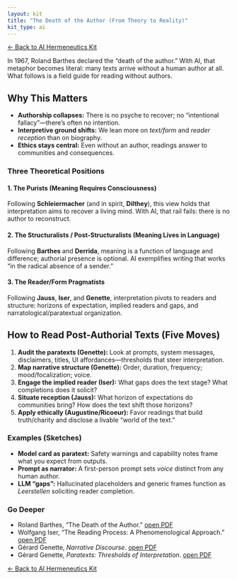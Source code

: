 ```yaml
---
layout: kit
title: "The Death of the Author (From Theory to Reality)"
kit_type: ai
---
```

<div class="top-links">

<a href="{{ '/ai-hermeneutics/ai-hermeneutics-kit/' | relative_url }}" class="quickkit-pill">← Back to AI
Hermeneutics Kit</a>

</div>


In 1967, Roland Barthes declared the “death of the author.” With AI,
that metaphor becomes literal: many texts arrive without a human author
at all. What follows is a field guide for reading without authors.

## Why This Matters

- **Authorship collapses:** There is no psyche to recover; no
  “intentional fallacy”—there’s often no intention.
- **Interpretive ground shifts:** We lean more on *text/form* and
  *reader reception* than on biography.
- **Ethics stays central:** Even without an author, readings answer to
  communities and consequences.

### Three Theoretical Positions

#### 1. The Purists (Meaning Requires Consciousness)

Following **Schleiermacher** (and in spirit, **Dilthey**), this view
holds that interpretation aims to recover a living mind. With AI, that
rail fails: there is no author to reconstruct.

#### 2. The Structuralists / Post-Structuralists (Meaning Lives in Language)

Following **Barthes** and **Derrida**, meaning is a function of language
and difference; authorial presence is optional. AI exemplifies writing
that works “in the radical absence of a sender.”

#### 3. The Reader/Form Pragmatists

Following **Jauss**, **Iser**, and **Genette**, interpretation pivots to
readers and structure: horizons of expectation, implied readers and
gaps, and narratological/paratextual organization.

## How to Read Post-Authorial Texts (Five Moves)

1.  **Audit the paratexts (Genette):** Look at prompts, system messages,
    disclaimers, titles, UI affordances—thresholds that steer
    interpretation.
2.  **Map narrative structure (Genette):** Order, duration, frequency;
    mood/focalization; voice.
3.  **Engage the implied reader (Iser):** What gaps does the text stage?
    What completions does it solicit?
4.  **Situate reception (Jauss):** What horizon of expectations do
    communities bring? How does the text shift those horizons?
5.  **Apply ethically (Augustine/Ricoeur):** Favor readings that build
    truth/charity and disclose a livable “world of the text.”

### Examples (Sketches)

- **Model card as paratext:** Safety warnings and capability notes frame
  what you expect from outputs.
- **Prompt as narrator:** A first-person prompt sets *voice* distinct
  from any human author.
- **LLM “gaps”:** Hallucinated placeholders and generic frames function
  as *Leerstellen* soliciting reader completion.

### Go Deeper

- Roland Barthes, “The Death of the Author.” [open
  PDF](https://writing.upenn.edu/~taransky/Barthes.pdf)
- Wolfgang Iser, “The Reading Process: A Phenomenological Approach.”
  [open
  PDF](https://teoriaciek.wordpress.com/wp-content/uploads/2010/10/iser_the-reading-process.pdf)
- Gérard Genette, *Narrative Discourse*. [open
  PDF](https://archive.org/download/NarrativeDiscourseAnEssayInMethod/NarrativeDiscourse-AnEssayInMethod.pdf)
- Gérard Genette, *Paratexts: Thresholds of Interpretation*. [open
  PDF](https://www.almendron.com/tribuna/wp-content/uploads/2017/06/genette_gerard_paratexts_thresholds_of_interpretation.pdf)

<div class="bottom-links">

<a href="{{ '/ai-hermeneutics/ai-hermeneutics-kit/' | relative_url }}" class="quickkit-pill">← Back to AI
Hermeneutics Kit</a>

</div>
